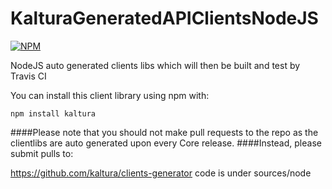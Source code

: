 # KalturaGeneratedAPIClientsNodeJS

[![NPM](https://nodei.co/npm/kaltura.png?downloads=true&downloadRank=true&stars=true)](https://nodei.co/npm/kaltura/)


NodeJS auto generated clients libs which will then be built and test by Travis CI

You can install this client library using npm with:
```
npm install kaltura 
```
####Please note that you should not make pull requests to the repo as the clientlibs are auto generated upon every Core release.
####Instead, please submit pulls to:

https://github.com/kaltura/clients-generator
code is under sources/node
